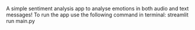 A simple sentiment analysis app to analyse emotions in both audio and text messages!
To run the app use the following command in terminal:
streamlit run main.py
